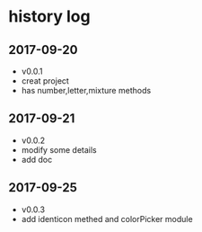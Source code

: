# history log

## 2017-09-20

- v0.0.1
- creat project
- has number,letter,mixture methods

## 2017-09-21
- v0.0.2
- modify some details
- add doc

## 2017-09-25
- v0.0.3
- add identicon methed and colorPicker module
